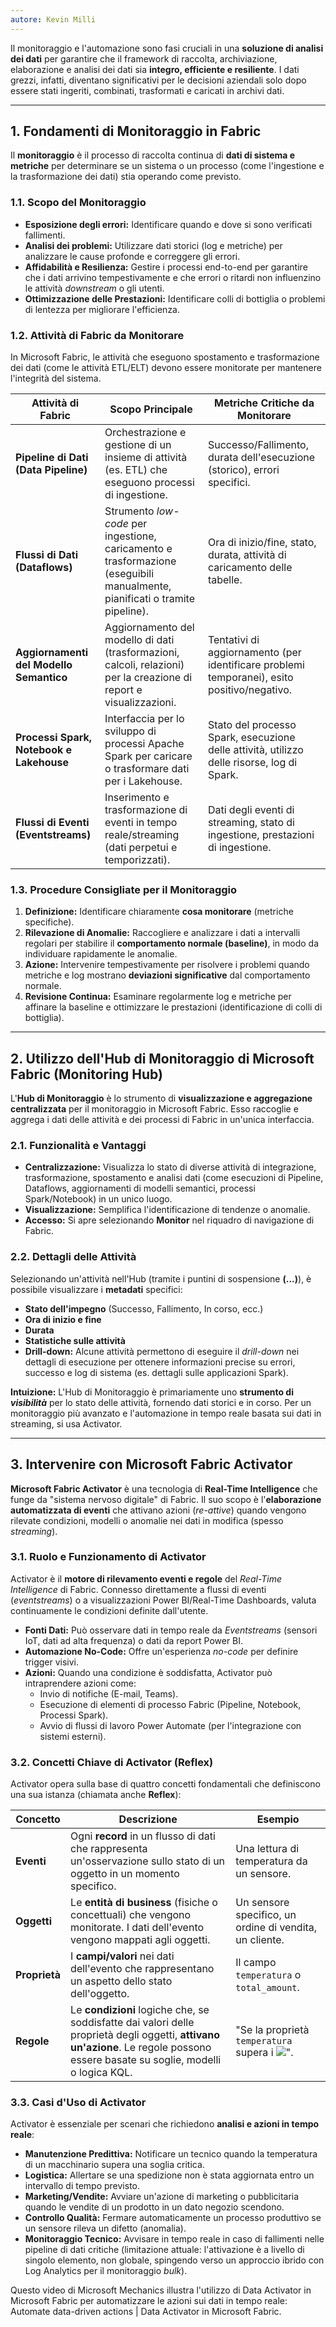```yaml
---
autore: Kevin Milli
---
```


Il monitoraggio e l'automazione sono fasi cruciali in una **soluzione di analisi dei dati** per garantire che il framework di raccolta, archiviazione, elaborazione e analisi dei dati sia **integro, efficiente e resiliente**. I dati grezzi, infatti, diventano significativi per le decisioni aziendali solo dopo essere stati ingeriti, combinati, trasformati e caricati in archivi dati.

---

## 1. Fondamenti di Monitoraggio in Fabric

Il **monitoraggio** è il processo di raccolta continua di **dati di sistema e metriche** per determinare se un sistema o un processo (come l'ingestione e la trasformazione dei dati) stia operando come previsto.

### 1.1. Scopo del Monitoraggio

- **Esposizione degli errori:** Identificare quando e dove si sono verificati fallimenti.
- **Analisi dei problemi:** Utilizzare dati storici (log e metriche) per analizzare le cause profonde e correggere gli errori.
- **Affidabilità e Resilienza:** Gestire i processi end-to-end per garantire che i dati arrivino tempestivamente e che errori o ritardi non influenzino le attività _downstream_ o gli utenti.
- **Ottimizzazione delle Prestazioni:** Identificare colli di bottiglia o problemi di lentezza per migliorare l'efficienza.

### 1.2. Attività di Fabric da Monitorare

In Microsoft Fabric, le attività che eseguono spostamento e trasformazione dei dati (come le attività ETL/ELT) devono essere monitorate per mantenere l'integrità del sistema.

|Attività di Fabric|Scopo Principale|Metriche Critiche da Monitorare|
|---|---|---|
|**Pipeline di Dati (Data Pipeline)**|Orchestrazione e gestione di un insieme di attività (es. ETL) che eseguono processi di ingestione.|Successo/Fallimento, durata dell'esecuzione (storico), errori specifici.|
|**Flussi di Dati (Dataflows)**|Strumento _low-code_ per ingestione, caricamento e trasformazione (eseguibili manualmente, pianificati o tramite pipeline).|Ora di inizio/fine, stato, durata, attività di caricamento delle tabelle.|
|**Aggiornamenti del Modello Semantico**|Aggiornamento del modello di dati (trasformazioni, calcoli, relazioni) per la creazione di report e visualizzazioni.|Tentativi di aggiornamento (per identificare problemi temporanei), esito positivo/negativo.|
|**Processi Spark, Notebook e Lakehouse**|Interfaccia per lo sviluppo di processi Apache Spark per caricare o trasformare dati per i Lakehouse.|Stato del processo Spark, esecuzione delle attività, utilizzo delle risorse, log di Spark.|
|**Flussi di Eventi (Eventstreams)**|Inserimento e trasformazione di eventi in tempo reale/streaming (dati perpetui e temporizzati).|Dati degli eventi di streaming, stato di ingestione, prestazioni di ingestione.|

### 1.3. Procedure Consigliate per il Monitoraggio

1. **Definizione:** Identificare chiaramente **cosa monitorare** (metriche specifiche).
2. **Rilevazione di Anomalie:** Raccogliere e analizzare i dati a intervalli regolari per stabilire il **comportamento normale (baseline)**, in modo da individuare rapidamente le anomalie.
3. **Azione:** Intervenire tempestivamente per risolvere i problemi quando metriche e log mostrano **deviazioni significative** dal comportamento normale.
4. **Revisione Continua:** Esaminare regolarmente log e metriche per affinare la baseline e ottimizzare le prestazioni (identificazione di colli di bottiglia).

---

## 2. Utilizzo dell'Hub di Monitoraggio di Microsoft Fabric (Monitoring Hub)

L'**Hub di Monitoraggio** è lo strumento di **visualizzazione e aggregazione centralizzata** per il monitoraggio in Microsoft Fabric. 
Esso raccoglie e aggrega i dati delle attività e dei processi di Fabric in un'unica interfaccia.

### 2.1. Funzionalità e Vantaggi

- **Centralizzazione:** Visualizza lo stato di diverse attività di integrazione, trasformazione, spostamento e analisi dati (come esecuzioni di Pipeline, Dataflows, aggiornamenti di modelli semantici, processi Spark/Notebook) in un unico luogo.
- **Visualizzazione:** Semplifica l'identificazione di tendenze o anomalie.
- **Accesso:** Si apre selezionando **Monitor** nel riquadro di navigazione di Fabric.

### 2.2. Dettagli delle Attività

Selezionando un'attività nell'Hub (tramite i puntini di sospensione **(...)**), è possibile visualizzare i **metadati** specifici:

- **Stato dell'impegno** (Successo, Fallimento, In corso, ecc.)
- **Ora di inizio e fine**
- **Durata**
- **Statistiche sulle attività**
- **Drill-down:** Alcune attività permettono di eseguire il _drill-down_ nei dettagli di esecuzione per ottenere informazioni precise su errori, successo e log di sistema (es. dettagli sulle applicazioni Spark).

**Intuizione:** L'Hub di Monitoraggio è primariamente uno **strumento di _visibilità_** per lo stato delle attività, fornendo dati storici e in corso. Per un monitoraggio più avanzato e l'automazione in tempo reale basata sui dati in streaming, si usa Activator.

---

## 3. Intervenire con Microsoft Fabric Activator

**Microsoft Fabric Activator** è una tecnologia di **Real-Time Intelligence** che funge da "sistema nervoso digitale" di Fabric. 
Il suo scopo è l'**elaborazione automatizzata di eventi** che attivano azioni (_re-attive_) quando vengono rilevate condizioni, modelli o anomalie nei dati in modifica (spesso _streaming_).

### 3.1. Ruolo e Funzionamento di Activator

Activator è il **motore di rilevamento eventi e regole** del _Real-Time Intelligence_ di Fabric. Connesso direttamente a flussi di eventi (_eventstreams_) o a visualizzazioni Power BI/Real-Time Dashboards, valuta continuamente le condizioni definite dall'utente.

- **Fonti Dati:** Può osservare dati in tempo reale da _Eventstreams_ (sensori IoT, dati ad alta frequenza) o dati da report Power BI.
- **Automazione No-Code:** Offre un'esperienza _no-code_ per definire trigger visivi.
- **Azioni:** Quando una condizione è soddisfatta, Activator può intraprendere azioni come:
    - Invio di notifiche (E-mail, Teams).
    - Esecuzione di elementi di processo Fabric (Pipeline, Notebook, Processi Spark).
    - Avvio di flussi di lavoro Power Automate (per l'integrazione con sistemi esterni).

### 3.2. Concetti Chiave di Activator (Reflex)

Activator opera sulla base di quattro concetti fondamentali che definiscono una sua istanza (chiamata anche **Reflex**):

|Concetto|Descrizione|Esempio|
|---|---|---|
|**Eventi**|Ogni **record** in un flusso di dati che rappresenta un'osservazione sullo stato di un oggetto in un momento specifico.|Una lettura di temperatura da un sensore.|
|**Oggetti**|Le **entità di business** (fisiche o concettuali) che vengono monitorate. I dati dell'evento vengono mappati agli oggetti.|Un sensore specifico, un ordine di vendita, un cliente.|
|**Proprietà**|I **campi/valori** nei dati dell'evento che rappresentano un aspetto dello stato dell'oggetto.|Il campo `temperatura` o `total_amount`.|
|**Regole**|Le **condizioni** logiche che, se soddisfatte dai valori delle proprietà degli oggetti, **attivano un'azione**. Le regole possono essere basate su soglie, modelli o logica KQL.|"Se la proprietà `temperatura` supera i ![](data:,)".|

### 3.3. Casi d'Uso di Activator

Activator è essenziale per scenari che richiedono **analisi e azioni in tempo reale**:

- **Manutenzione Predittiva:** Notificare un tecnico quando la temperatura di un macchinario supera una soglia critica.
- **Logistica:** Allertare se una spedizione non è stata aggiornata entro un intervallo di tempo previsto.
- **Marketing/Vendite:** Avviare un'azione di marketing o pubblicitaria quando le vendite di un prodotto in un dato negozio scendono.
- **Controllo Qualità:** Fermare automaticamente un processo produttivo se un sensore rileva un difetto (anomalia).
- **Monitoraggio Tecnico:** Avvisare in tempo reale in caso di fallimenti nelle pipeline di dati critiche (limitazione attuale: l'attivazione è a livello di singolo elemento, non globale, spingendo verso un approccio ibrido con Log Analytics per il monitoraggio _bulk_).

Questo video di Microsoft Mechanics illustra l'utilizzo di Data Activator in Microsoft Fabric per automatizzare le azioni sui dati in tempo reale: Automate data-driven actions | Data Activator in Microsoft Fabric.


